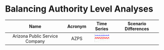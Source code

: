 # Balancing Authority Level Analyses
>
| Name | Acronym |                             Time Series                             | Scenario Differences |
|:-:|:-:|:-------------------------------------------------------------------:|:-:|
| Arizona Public Service Company | AZPS | <img src="figures/BA_Load_Weather_Time_Series_AZPS.png" width="50"> |  |


